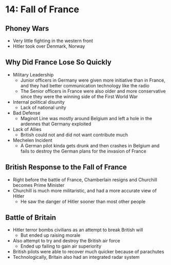 # 14: Fall of France

## Phoney Wars
* Very little fighting in the western front
* Hitler took over Denmark, Norway


## Why Did France Lose So Quickly
* Military Leadership
	* Junior officers in Germany were given more initiative than in France, and they had better communication technology like the radio
	* The Senior officers in France were also older and more conservative since they were the winning side of the First World War
* Internal political disunity
	* Lack of national unity
* Bad Defense
	* Maginot Line was mostly around Belgium and left a hole in the ardennes that Germany exploited
* Lack of Allies
	* British could not and did not want contribute much
* Mechelen Incident
	* A German pilot kinda gets drunk and then crashes in Belgium and fails to destroy the German plans for the invasion of France

## British Response to the Fall of France
* Right before the battle of France, Chamberlain resigns and Churchill becomes Prime Minister
* Churchill is much more militaristic, and had a more accurate view of Hitler
	* He saw the danger of Hitler sooner than most other people

## Battle of Britain
* Hitler terror bombs civilians as an attempt to break British will
	* But ended up raising morale
* Also attempt to try and destroy the British air force
	* Ended up failing to gain air superiority
* British pilots were able to recover much quicker because of parachutes
* Technologically, Britain also had an integrated radar system
